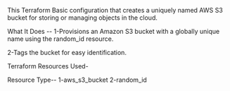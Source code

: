 This Terraform  Basic configuration  that creates a uniquely named AWS S3 bucket for storing or managing objects in the cloud.

What It Does --
1-Provisions an Amazon S3 bucket with a globally unique name using the random_id resource.

2-Tags the bucket for easy identification.


Terraform Resources Used-

Resource Type--	
1-aws_s3_bucket
2-random_id



